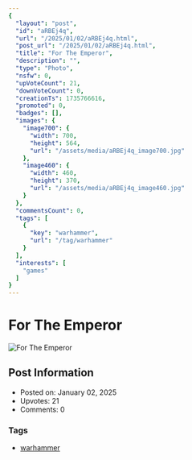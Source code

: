 ```yaml
---
{
  "layout": "post",
  "id": "aRBEj4q",
  "url": "/2025/01/02/aRBEj4q.html",
  "post_url": "/2025/01/02/aRBEj4q.html",
  "title": "For The Emperor",
  "description": "",
  "type": "Photo",
  "nsfw": 0,
  "upVoteCount": 21,
  "downVoteCount": 0,
  "creationTs": 1735766616,
  "promoted": 0,
  "badges": [],
  "images": {
    "image700": {
      "width": 700,
      "height": 564,
      "url": "/assets/media/aRBEj4q_image700.jpg"
    },
    "image460": {
      "width": 460,
      "height": 370,
      "url": "/assets/media/aRBEj4q_image460.jpg"
    }
  },
  "commentsCount": 0,
  "tags": [
    {
      "key": "warhammer",
      "url": "/tag/warhammer"
    }
  ],
  "interests": [
    "games"
  ]
}
---
```


# For The Emperor

![For The Emperor](/assets/media/aRBEj4q_image700.jpg)

## Post Information

- Posted on: January 02, 2025
- Upvotes: 21
- Comments: 0

### Tags

- [warhammer](/tag/warhammer)
